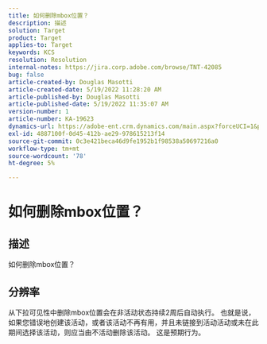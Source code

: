 ```yaml
---
title: 如何删除mbox位置？
description: 描述
solution: Target
product: Target
applies-to: Target
keywords: KCS
resolution: Resolution
internal-notes: https://jira.corp.adobe.com/browse/TNT-42085
bug: false
article-created-by: Douglas Masotti
article-created-date: 5/19/2022 11:28:20 AM
article-published-by: Douglas Masotti
article-published-date: 5/19/2022 11:35:07 AM
version-number: 1
article-number: KA-19623
dynamics-url: https://adobe-ent.crm.dynamics.com/main.aspx?forceUCI=1&pagetype=entityrecord&etn=knowledgearticle&id=09bdf6c7-66d7-ec11-a7b5-000d3a3add22
exl-id: 4887100f-0d45-412b-ae29-978615213f14
source-git-commit: 0c3e421beca46d9fe1952b1f98538a50697216a0
workflow-type: tm+mt
source-wordcount: '78'
ht-degree: 5%

---
```


# 如何删除mbox位置？

## 描述

如何删除mbox位置？

## 分辨率


从下拉可见性中删除mbox位置会在非活动状态持续2周后自动执行。 也就是说，如果您错误地创建该活动，或者该活动不再有用，并且未链接到活动活动或未在此期间选择该活动，则应当由不活动删除该活动。 这是预期行为。
